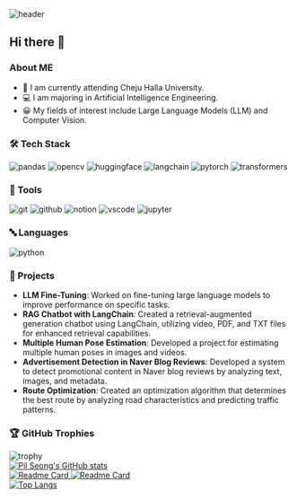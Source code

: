 <div>
    <img src="https://capsule-render.vercel.app/api?type=venom&color=gradient&customColorList=2&height=200&text=WELCOME-nl-Pil%20%20Seong's%20%20Github&fontsize=90&animation=twinkling&fontColor=0B614B" alt="header" />
</div>

<div>
    <h2>Hi there 👋</h2>
    <h3>About ME</h3>
    <ul>
        <li>🏫 I am currently attending Cheju Halla University.</li>
        <li>💻 I am majoring in Artificial Intelligence Engineering.</li>
        <li>😀 My fields of interest include Large Language Models (LLM) and Computer Vision.</li>
    </ul>
</div>

<div>
    <h3>🛠 Tech Stack</h3>
    <img src="https://img.shields.io/badge/pandas-150458.svg?style=for-the-badge&logo=pandas&logoColor=FFFFFF" alt="pandas" />
    <img src="https://img.shields.io/badge/opencv-5C3EE8.svg?style=for-the-badge&logo=opencv&logoColor=FFFFFF" alt="opencv" />
    <img src="https://img.shields.io/badge/huggingface-FFD21E.svg?style=for-the-badge&logo=huggingface&logoColor=FFFFFF" alt="huggingface" />
    <img src="https://img.shields.io/badge/langchain-04B404.svg?style=for-the-badge&logo=langchain&logoColor=FFFFFF" alt="langchain" />
    <img src="https://img.shields.io/badge/pytorch-EE4C2C.svg?style=for-the-badge&logo=pytorch&logoColor=FFFFFF" alt="pytorch" />
    <img src="https://img.shields.io/badge/transformers-FF6F00.svg?style=for-the-badge&logo=transformers&logoColor=FFFFFF" alt="transformers" />
</div>

<div>
    <h3>🔧 Tools</h3>
    <img src="https://img.shields.io/badge/git-F05032.svg?style=for-the-badge&logo=git&logoColor=FFFFFF" alt="git" />
    <img src="https://img.shields.io/badge/github-181717.svg?style=for-the-badge&logo=github&logoColor=FFFFFF" alt="github" />
    <img src="https://img.shields.io/badge/notion-FFFFFF.svg?style=for-the-badge&logo=notion&logoColor=000000" alt="notion" />
    <img src="https://img.shields.io/badge/vscode-007ACC.svg?style=for-the-badge&logo=visualstudiocode&logoColor=FFFFFF" alt="vscode" />
    <img src="https://img.shields.io/badge/jupyter-F37626.svg?style=for-the-badge&logo=jupyter&logoColor=FFFFFF" alt="jupyter" />
</div>

<div>
    <h3>🔤 Languages</h3>
    <img src="https://img.shields.io/badge/python-3776AB.svg?style=for-the-badge&logo=python&logoColor=FFFFFF" alt="python" />
</div>

<div>
    <h3>📂 Projects</h3>
    <ul>
        <li><strong>LLM Fine-Tuning</strong>: Worked on fine-tuning large language models to improve performance on specific tasks.</li>
        <li><strong>RAG Chatbot with LangChain</strong>: Created a retrieval-augmented generation chatbot using LangChain, utilizing video, PDF, and TXT files for enhanced retrieval capabilities.</li>
        <li><strong>Multiple Human Pose Estimation</strong>: Developed a project for estimating multiple human poses in images and videos.</li>
        <li><strong>Advertisement Detection in Naver Blog Reviews</strong>: Developed a system to detect promotional content in Naver blog reviews by analyzing text, images, and metadata.</li>
        <li><strong>Route Optimization</strong>: Created an optimization algorithm that determines the best route by analyzing road characteristics and predicting traffic patterns.</li>
    </ul>
</div>

<div>
    <h3>🏆 GitHub Trophies</h3>
    <img src="https://github-profile-trophy.vercel.app/?username=ypilseong&theme=onedark&no-frame=true&row=1&column=6" alt="trophy" />
</div>

<div>
    <a href="https://github.com/ypilseong/github-readme-stats">
        <img src="https://github-readme-stats.vercel.app/api?username=ypilseong&hide=stars&count_private=true&show_icons=true&theme=city_lights&hide_rank=true" alt="Pil Seong's GitHub stats" />
    </a>
</div>

<div>
    <a href="https://github.com/ypilseong/LectureSync">
        <img src="https://github-readme-stats.vercel.app/api/pin/?username=ypilseong&repo=LectureSync&theme=city_lights" alt="Readme Card" />
    </a>
    <a href="https://github.com/ypilseong/fake-review-detection">
        <img src="https://github-readme-stats.vercel.app/api/pin/?username=ypilseong&repo=data_preprocessing_review&theme=city_lights" alt="Readme Card" />
    </a>
</div>

<div>
    <a href="https://github.com/ypilseong/github-readme-stats">
        <img src="https://github-readme-stats.vercel.app/api/top-langs/?username=ypilseong&layout=compact&theme=city_lights" alt="Top Langs" />
    </a>
</div>
